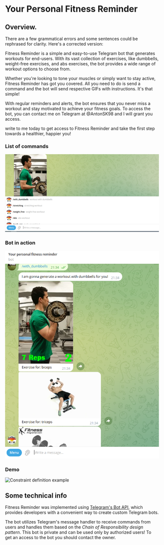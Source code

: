# Your Personal Fitness Reminder

## Overview.
There are a few grammatical errors and some sentences could be rephrased for clarity. Here's a corrected version:

Fitness Reminder is a simple and easy-to-use Telegram bot that generates workouts for end-users. With its vast collection of exercises, like dumbbells, weight-free exercises, and abs exercises, the bot provides a wide range of workout options to choose from.

Whether you're looking to tone your muscles or simply want to stay active, Fitness Reminder has got you covered. All you need to do is send a command and the bot will send respective GIFs with instructions. It's that simple!

With regular reminders and alerts, the bot ensures that you never miss a workout and stay motivated to achieve your fitness goals. To access the bot, you can contact me on Telegram at @AntonSK98 and I will grant you access.

write to me today to get access to Fitness Reminder and take the first step towards a healthier, happier you!

### List of commands
![List of commands](assets/commands.PNG)

### Bot in action
![Bot in action](assets/workout.PNG)

### Demo
![Constraint definition example](assets/demo.gif)

## Some technical info
Fitness Reminder was implemented using [Telegram's Bot API](https://core.telegram.org), which provides developers with a convenient way to create custom Telegram bots.

The bot utilizes Telegram's message handler to receive commands from users and handles them based on the *Chain of Responsibility design pattern*. This bot is private and can be used only by authorized users! To get an access to the bot you should contact the owner.





